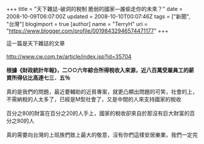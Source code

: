 +++
title = "天下雜誌-破洞的稅制 脆弱的國家—誰偷走你的未來？"
date = 2008-10-09T06:07:00Z
updated = 2008-10-10T00:07:46Z
tags = ["新聞", "台灣"]
blogimport = true 
[author]
	name = "TerryH"
	uri = "https://www.blogger.com/profile/00198432946574471177"
+++

這一篇是天下雜誌的文章<br /><br /><a href="http://www.cw.com.tw/article/index.jsp?id=35704">http://www.cw.com.tw/article/index.jsp?id=35704</a><br /><br /><span style="font-weight: bold;">根據《財政統計年報》，二○○六年綜合所得稅收入來源，近八百萬受雇員工的薪資所得佔比高達七三．五％</span><br /><br />真的是我們的問題，最近要輔助的近貧專案，就更凸顯出問題的可笑，社會的上，不需納稅的人太多了，已經是M型社會了，又是中間的人來支持國家的稅收<br /><br />百分之80的財富在百分之20的人手上，國家的稅收卻來自於那沒有巨大財富的百分之80的人<br /><br />真的需要向台灣的上班族們致上最大的敬意，沒有你們這樣安居樂業，我們一定完
